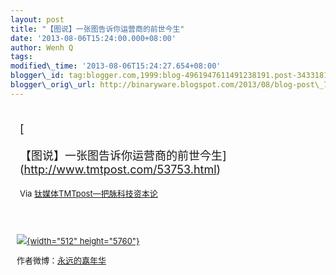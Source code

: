 ```yaml
--- 
layout: post 
title: "【图说】一张图告诉你运营商的前世今生" 
date: '2013-08-06T15:24:00.000+08:00' 
author: Wenh Q
tags:
modified\_time: '2013-08-06T15:24:27.654+08:00' 
blogger\_id: tag:blogger.com,1999:blog-4961947611491238191.post-343318115418219512
blogger\_orig\_url: http://binaryware.blogspot.com/2013/08/blog-post\_7979.html
---
```

<div style="margin: 10px; padding: 5px;">

<div style="font-size: 18px;">

[

【图说】一张图告诉你运营商的前世今生](http://www.tmtpost.com/53753.html)

</div>

<div style="font-size: 13px;">

Via [钛媒体TMTpost—把脉科技资本论](http://www.tmtpost.com/)

</div>

</div>

<div style="font-size: 13px; padding: 15px 0 10px 10px;">

[![](http://www.tmtpost.com/wp-content/uploads/2013/08/137559988613.jpg){width="512"
height="5760"}](http://www.tmtpost.com/?attachment_id=53740)

<div align="left">

作者微博：[永远的嘉年华](http://weibo.com/keepwalkingon)

</div>

</div>

